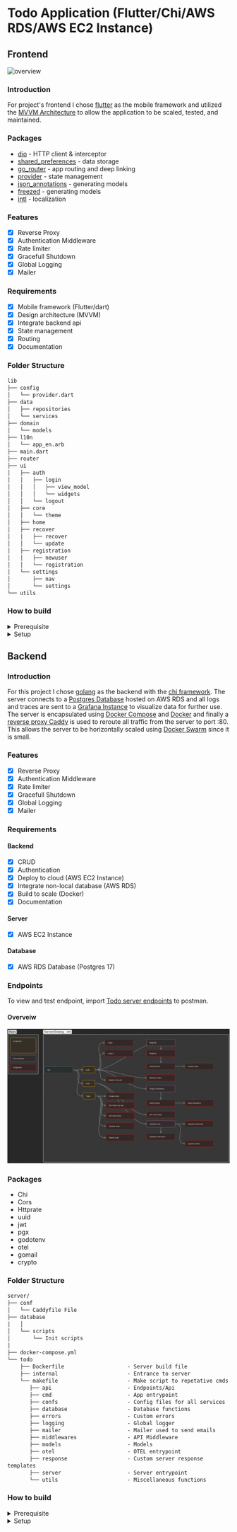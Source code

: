 # Todo Application (Flutter/Chi/AWS RDS/AWS EC2 Instance)

## Frontend

![overview](./assets/overview/overview.gif)

### Introduction
For project's frontend I chose [flutter](https://flutter.dev/) as the mobile framework and utilized the [MVVM Architecture](https://docs.flutter.dev/app-architecture/guide) to allow the application to be scaled, tested, and maintained. 

### Packages
- [dio](https://pub.dev/packages/dio) - HTTP client & interceptor
- [shared_preferences](https://pub.dev/packages/shared_preferences) - data storage
- [go_router](https://pub.dev/packages/go_router) - app routing and deep linking
- [provider](https://pub.dev/packages/provider) - state management
- [json_annotations](https://pub.dev/packages/json_annotation) - generating models
- [freezed](https://pub.dev/packages/freezed) - generating models
- [intl](https://pub.dev/packages/intl) - localization 

### Features
- [x] Reverse Proxy
- [x] Authentication Middleware
- [x] Rate limiter
- [x] Gracefull Shutdown
- [x] Global Logging
- [x] Mailer

### Requirements
- [x] Mobile framework (Flutter/dart)
- [x] Design architecture (MVVM)
- [x] Integrate backend api
- [x] State management
- [x] Routing
- [x] Documentation

### Folder Structure
```
lib
├── config
│   └── provider.dart
├── data
│   ├── repositories
│   └── services
├── domain
│   └── models
├── l10n
│   └── app_en.arb
├── main.dart
├── router
├── ui
│   ├── auth
│   │   ├── login
│   │   │   ├── view_model
│   │   │   └── widgets
│   │   └── logout
│   ├── core
│   │   └── theme
│   ├── home
│   ├── recover
│   │   ├── recover
│   │   └── update
│   ├── registration
│   │   ├── newuser
│   │   └── registration
│   └── settings
│       ├── nav
│       └── settings
└── utils
```

### How to build
<details>
<summary> Prerequisite </summary>

- [Flutter](https://flutter.dev/)
- [Android Studio](https://developer.android.com/)
- Sdk Version - 35
- ndk Version - 27.0.12077973
- Gradle Version - 8.10.2

</details>

<details>
<summary> Setup </summary>

`
git clone "repo-url"; \
cd "folder"; \
flutter run 
`

</details>

## Backend

### Introduction
For this project I chose [golang](https://go.dev/) as the backend with the [chi framework](https://go-chi.io/). The server connects to a [Postgres Database](https://www.postgresql.org/) hosted on AWS RDS and all logs and traces are sent to a [Grafana Instance](https://grafana.com/) to visualize data for further use. The server is encapsulated using [Docker Compose](https://docs.docker.com/reference/compose-file/) and [Docker](https://docs.docker.com/) and finally a [reverse proxy  Caddy](https://caddyserver.com/) is used to reroute all traffic from the server to port :80. This allows the server to be horizontally scaled using [Docker Swarm](https://docs.docker.com/engine/swarm/) since it is small.   

### Features
- [x] Reverse Proxy
- [x] Authentication Middleware
- [x] Rate limiter
- [x] Gracefull Shutdown
- [x] Global Logging
- [x] Mailer

### Requirements

#### Backend 
- [x] CRUD 
- [x] Authentication
- [x] Deploy to cloud (AWS EC2 Instance)
- [x] Integrate non-local database (AWS RDS)
- [x] Build to scale (Docker)
- [x] Documentation

#### Server 
- [x] AWS EC2 Instance

#### Database
- [x] AWS RDS Database (Postgres 17)

### Endpoints
To view and test endpoint, import [Todo server endpoints](https://github.com/crypticraccoon/nimble/blob/main/docs/Server.postman_collection.json) to postman.

#### Overveiw
![Server endpoints visualization](./assets/images/server_api.jpeg)

### Packages
 - Chi 
 - Cors
 - Httprate
 - uuid
 - jwt
 - pgx
 - godotenv
 - otel
 - gomail
 - crypto

### Folder Structure
```
server/
├── conf
│   └── Caddyfile File
├── database
|	│   
│   └── scripts
│       └── Init scripts 
|     
├── docker-compose.yml
└── todo
    ├── Dockerfile                    - Server build file
    ├── internal                      - Entrance to server
	└── makefile                      - Make script to repetative cmds
       ├── api                        - Endpoints/Api 
       ├── cmd                        - App entrypoint
       ├── confs                      - Config files for all services 
       ├── database                   - Database functions
       ├── errors                     - Custom errors
       ├── logging                    - Global logger 
       ├── mailer                     - Mailer used to send emails
       ├── middlewares                - API Middleware
       ├── models                     - Models
       ├── otel                       - OTEL entrypoint
       ├── response                   - Custom server response templates
       ├── server                     - Server entrypoint
       └── utils                      - Miscellaneous functions
```

### How to build

<details>
<summary> Prerequisite </summary>

- Git
- Docker

</details>

<details>
    <summary> Setup</summary>

To install docker for your machine follow the [instructions here](https://docs.docker.com/engine/install/).

`
apt-get update;
apt-get install git 
`

`
git clone "repo-url"; 
cd "folder" 
`

`
cp .example .env;
docker compose up
`

</details>

